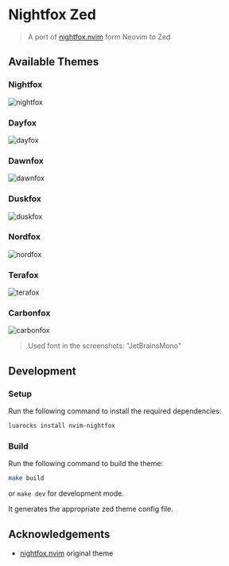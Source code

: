 # Nightfox Zed

> A port of [nightfox.nvim](https://github.com/EdenEast/nightfox.nvim) form
> Neovim to Zed

## Available Themes

### Nightfox

![nightfox](https://github.com/cange/nightfox.zed/assets/28717/85cbf841-11d8-45c9-97f8-cbb5eedaea7b)

### Dayfox

![dayfox](https://github.com/cange/nightfox.zed/assets/28717/8816c97c-cc29-489b-9f0b-51ec7b24d661)

### Dawnfox

![dawnfox](https://github.com/cange/nightfox.zed/assets/28717/3b085140-ebbb-4937-b186-851821163060)

### Duskfox

![duskfox](https://github.com/cange/nightfox.zed/assets/28717/74a47210-ed27-448d-bf1a-9f45e7d62b8d)

### Nordfox

![nordfox](https://github.com/cange/nightfox.zed/assets/28717/19d97482-43db-4724-8560-5aef029044cc)

### Terafox

![terafox](https://github.com/cange/nightfox.zed/assets/28717/a56303b5-f286-442f-9aaf-6307cdfbaa3d)

### Carbonfox

![carbonfox](https://github.com/cange/nightfox.zed/assets/28717/8a1c33b1-6fd2-48e2-913c-6930845abdc6)

> Used font in the screenshots: "JetBrainsMono"

## Development

### Setup

Run the following command to install the required dependencies:

```sh
luarocks install nvim-nightfox
```

### Build

Run the following command to build the theme:

```sh
make build
```

or `make dev` for development mode.

It generates the appropriate zed theme config file.

## Acknowledgements

- [nightfox.nvim] original theme

[nightfox.nvim]: https://github.com/EdenEast/nightfox.nvim
